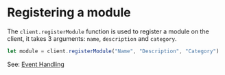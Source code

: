 # Registering a module

The `client.registerModule` function is used to register a module on the client, it takes 3 arguments: `name`, `description` and `category`.

```js
let module = client.registerModule("Name", "Description", "Category")
```

See: [Event Handling](events/event_handling.md)